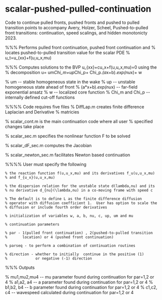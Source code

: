 # scalar-pushed-pulled-continuation
Code to continue pulled fronts, pushed fronts and pushed to pulled transition points to accompany Avery, Holzer, Scheel, Pushed-to-pulled front transitions: continuation, speed scalings, and hidden monotonicty 2023. 


%%% Performs pulled front continuation, pushed front continuation and
%    locates pushed-to-pulled transition value for the scalar PDE 
%    u_t=u_{xx}+f(u,u_x,mu)

%%% Computes solutions to the BVP u_{xx}+cu_x+f(u,u_x,mu)=0 using the
%    decomposition u=  um*Chi_m+up*Chi_p+ Chi_p.*(a*x+b).*exp(nu*x)+ w

%   um -- stable homogeneous state in the wake
%   up -- unstable homogeneous state ahead of front 
%   (a*x+b).*exp(nu*x) -- far-field exponential ansatz
%   w -- localized core function 
%   Chi_m and Chi_p -- internally defined cut-off functions 

%%%%  Code requires five files
   %    DiffLap.m creates finite difference Laplacian and Derivative
   %    matricies

   %    scalar_cont.m is the main continuation code where all user
   %    specified changes take place

   %    scalar_sec.m specifies the nonlinear function F to be solved

   %    scalar_dF_sec.m computes the Jacobian 

   %    scalar_newton_sec.m facilitates Newton based continuation 

%%%% User must specify the following

    % the reaction function f(u,u_x,mu) and its derivatives f_u(u,u_x,mu)
    % and f_{u_x}(u,u_x,mu)

    % the dispersion relation for the unstable state d(lambda,nu) and its
    % nu derivative d_{nu}(\lambda,nu) in a co-moving frame with speed c

    % The default is to define L as the finite difference diffusion
    % operator with diffusion coefficient 1.  User has option to scale the
    % diffusion or include fourth order derivatives 

    % initialization of variables w, a, b, nu, c, up, um and mu

    % continuation parameters 

    % par - 1(pulled front continuation) , 2(pushed-to-pulled transition 
    %       location) or 4 (pushed front continuation) 

    % parseq - to perform a combination of continuation routines 

    % direction - whether to initially  continue in the positive (1) 
    %             or negative (-1) direction 


%%% Outputs 


%   mu1,mu2,mu4 -- mu parameter found during continuation for par=1,2 or 4
%   a1,a2, a4 -- a parameter found during continuation for par=1,2 or 4
%   b1,b2, b4 -- b parameter found during continuation for par=1,2 or 4
%   c1,c2, c4 -- wavespeed calculated during continuation for par=1,2 or 4
